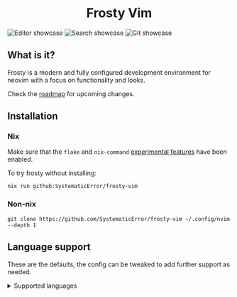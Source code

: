 <h1 align="center">Frosty Vim</h1>

![Editor showcase](https://github.com/SystematicError/frosty-vim/assets/63366086/ab4f0a59-16db-47da-8530-d32565885db8)
![Search showcase](https://github.com/SystematicError/frosty-vim/assets/63366086/d7758606-91b1-46bd-ab93-1c4ec0b24a69)
![Git showcase](https://github.com/SystematicError/frosty-vim/assets/63366086/307e0922-a604-4b16-a4b3-6292e605bc95)

## What is it?

Frosty is a modern and fully configured development environment for neovim with a focus on functionality and looks.

Check the [roadmap](https://github.com/SystematicError/frosty-vim/issues/1) for upcoming changes.

## Installation

### Nix

Make sure that the `flake` and `nix-command` [experimental features](https://nixos.org/manual/nix/unstable/contributing/experimental-features.html) have been enabled.

To try frosty without installing:

```console
nix run github:SystematicError/frosty-vim
```

### Non-nix

```console
git clone https://github.com/SystematicError/frosty-vim ~/.config/nvim --depth 1
```

## Language support

These are the defaults, the config can be tweaked to add further support as needed.

<details>
<summary>Supported languages</summary>

| Language   | Treesitter | Language Server                                                   | Formatter                                              |
| ---------- | ---------- | ----------------------------------------------------------------- | ------------------------------------------------------ |
| Bash       | ✓          | [bashls](https://github.com/bash-lsp/bash-language-server)        | [shfmt](https://github.com/mvdan/sh)                   |
| C          | ✓          |                                                                   |                                                        |
| C++        | ✓          |                                                                   |                                                        |
| C#         | ✓          |                                                                   |                                                        |
| CSS        | ✓          | [vscode](https://github.com/hrsh7th/vscode-langservers-extracted) | [prettierd](https://github.com/fsouza/prettierd)       |
| CSV        | ✓          |                                                                   |                                                        |
| Diff       | ✓          |                                                                   |                                                        |
| Dockerfile | ✓          |                                                                   |                                                        |
| Go         | ✓          |                                                                   |                                                        |
| HTML       | ✓          | [vscode](https://github.com/hrsh7th/vscode-langservers-extracted) | [prettierd](https://github.com/fsouza/prettierd)       |
| Java       | ✓          |                                                                   |                                                        |
| Javascript | ✓          |                                                                   | [prettierd](https://github.com/fsouza/prettierd)       |
| JSON       | ✓          | [vscode](https://github.com/hrsh7th/vscode-langservers-extracted) | [prettierd](https://github.com/fsouza/prettierd)       |
| Latex      | ✓          |                                                                   |                                                        |
| Less       |            | [vscode](https://github.com/hrsh7th/vscode-langservers-extracted) | [prettierd](https://github.com/fsouza/prettierd)       |
| Lua        | ✓          | [luals](https://github.com/LuaLS/lua-language-server)             | [stylua](https://github.com/JohnnyMorganz/StyLua)      |
| Make       | ✓          |                                                                   |                                                        |
| Markdown   | ✓          |                                                                   | [prettierd](https://github.com/fsouza/prettierd)       |
| Nix        | ✓          | [nil](https://github.com/oxalica/nil)                             | [alejandra](https://github.com/kamadorueda/alejandra)  |
| Python     | ✓          | [pylsp](https://github.com/python-lsp/python-lsp-server/)         | [ruff](https://github.com/astral-sh/ruff)              |
| Ruby       | ✓          |                                                                   |                                                        |
| Rust       | ✓          | [rust-analyzer](https://github.com/rust-lang/rust-analyzer)       | [rustfmt](https://github.com/rust-lang/rustfmt)        |
| SCSS       | ✓          | [vscode](https://github.com/hrsh7th/vscode-langservers-extracted) | [prettierd](https://github.com/fsouza/prettierd)       |
| SQL        | ✓          |                                                                   |                                                        |
| TOML       | ✓          |                                                                   |                                                        |
| Typescript | ✓          |                                                                   | [prettierd](https://github.com/fsouza/prettierd)       |
| Vim        | ✓          |                                                                   |                                                        |
| Vimdoc     | ✓          |                                                                   |                                                        |
| XML        | ✓          |                                                                   |                                                        |
| YAML       | ✓          |                                                                   | [prettierd](https://github.com/fsouza/prettierd)       |

</details>
